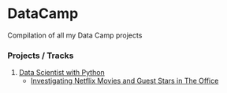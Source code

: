 # DataCamp
Compilation of all my Data Camp projects

### Projects / Tracks
1. [Data Scientist with Python](https://app.datacamp.com/learn/career-tracks/data-scientist-with-python?version=5)
   * [Investigating Netflix Movies and Guest Stars in The Office](https://github.com/DasikaMadhu/DataCamp/tree/main/Investigating%20Netflix%20Movies%20and%20Guest%20Stars%20in%20The%20Office) 
